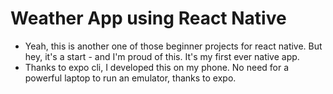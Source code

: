 # Weather App using React Native

* Yeah, this is another one of those beginner projects for react native. But hey, it's a start - and I'm proud of this. It's my first ever native app.
* Thanks to expo cli, I developed this on my phone. No need for a powerful laptop to run an emulator, thanks to expo.